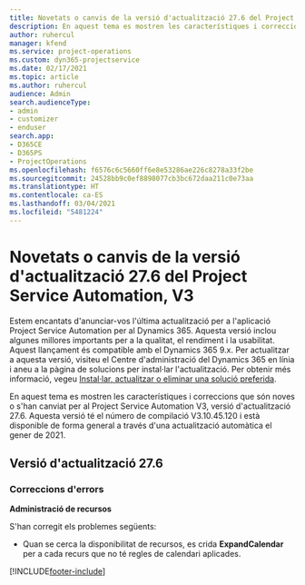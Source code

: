 ```yaml
---
title: Novetats o canvis de la versió d'actualització 27.6 del Project Service Automation revisió, V3
description: En aquest tema es mostren les característiques i correccions que hi ha disponibles per al llançament de l'actualització 27.6, V3, de Project Service Automation.
author: ruhercul
manager: kfend
ms.service: project-operations
ms.custom: dyn365-projectservice
ms.date: 02/17/2021
ms.topic: article
ms.author: ruhercul
audience: Admin
search.audienceType:
- admin
- customizer
- enduser
search.app:
- D365CE
- D365PS
- ProjectOperations
ms.openlocfilehash: f6576c6c5660ff6e8e53286ae226c8278a33f2be
ms.sourcegitcommit: 24528bb9c0ef8898077cb3bc672daa211c0e73aa
ms.translationtype: HT
ms.contentlocale: ca-ES
ms.lasthandoff: 03/04/2021
ms.locfileid: "5481224"
---
```

# <a name="whats-new-or-changed-in-project-service-automation-update-release-276-v3"></a>Novetats o canvis de la versió d'actualització 27.6 del Project Service Automation, V3

Estem encantats d'anunciar-vos l'última actualització per a l'aplicació Project Service Automation per al Dynamics 365. Aquesta versió inclou algunes millores importants per a la qualitat, el rendiment i la usabilitat. Aquest llançament és compatible amb el Dynamics 365 9.x. Per actualitzar a aquesta versió, visiteu el Centre d'administració del Dynamics 365 en línia i aneu a la pàgina de solucions per instal·lar l'actualització. Per obtenir més informació, vegeu [Instal·lar, actualitzar o eliminar una solució preferida](https://docs.microsoft.com/power-platform/admin/install-remove-preferred-solution).

En aquest tema es mostren les característiques i correccions que són noves o s'han canviat per al Project Service Automation V3, versió d'actualització 27.6. Aquesta versió té el número de compilació V3.10.45.120 i està disponible de forma general a través d'una actualització automàtica el gener de 2021.

## <a name="update-release-276"></a>Versió d'actualització 27.6

### <a name="bug-fixes"></a>Correccions d'errors


**Administració de recursos**

S'han corregit els problemes següents:

- Quan se cerca la disponibilitat de recursos, es crida **ExpandCalendar** per a cada recurs que no té regles de calendari aplicades.


[!INCLUDE[footer-include](../includes/footer-banner.md)]
